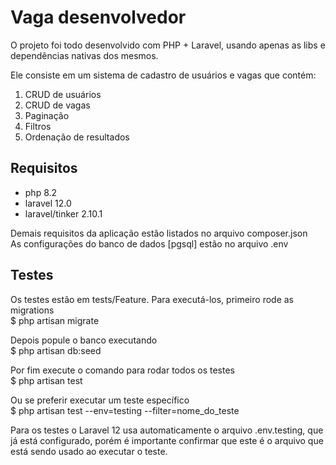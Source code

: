 # Vaga desenvolvedor
O projeto foi todo desenvolvido com PHP + Laravel, usando apenas as libs e dependências nativas dos mesmos. 

Ele consiste em um sistema de cadastro de usuários e vagas que contém:
1. CRUD de usuários
2. CRUD de vagas
3. Paginação
4. Filtros
5. Ordenação de resultados

## Requisitos
- php 8.2
- laravel 12.0
- laravel/tinker 2.10.1

Demais requisitos da aplicação estão listados no arquivo composer.json  
As configurações do banco de dados [pgsql] estão no arquivo .env

## Testes
Os testes estão em tests/Feature. Para executá-los, primeiro rode as migrations  
$ php artisan migrate

Depois popule o banco executando  
$ php artisan db:seed 

Por fim execute o comando para rodar todos os testes  
$ php artisan test 

Ou se preferir executar um teste específico  
$ php artisan test --env=testing --filter=nome_do_teste


Para os testes o Laravel 12 usa automaticamente o arquivo .env.testing, que já está configurado, porém é importante confirmar que este é o arquivo que está sendo usado ao executar o teste.


